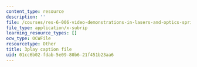 ```yaml
---
content_type: resource
description: ''
file: /courses/res-6-006-video-demonstrations-in-lasers-and-optics-spring-2008/01cc6b02fdab5e0980b621f451b23aa6_x_0TWhJ1nh4.vtt
file_type: application/x-subrip
learning_resource_types: []
ocw_type: OCWFile
resourcetype: Other
title: 3play caption file
uid: 01cc6b02-fdab-5e09-80b6-21f451b23aa6
---
```

